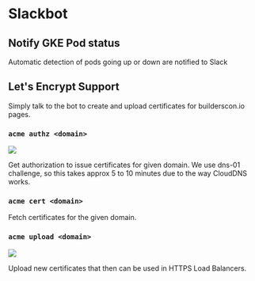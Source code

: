 # Slackbot

## Notify GKE Pod status

Automatic detection of pods going up or down are notified to Slack

## Let's Encrypt Support

Simply talk to the bot to create and upload certificates for builderscon.io pages.

### `acme authz <domain>`

![](../../media/images/slackbot-letsencrypt-authz.png)

Get authorization to issue certificates for given domain. We use dns-01
challenge, so this takes approx 5 to 10 minutes due to the way CloudDNS
works.

### `acme cert <domain>`

Fetch certificates for the given domain.

### `acme upload <domain>`

![](../../media/images/slackbot-letsencrypt-upload.png)

Upload new certificates that then can be used in HTTPS Load Balancers.